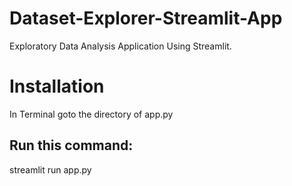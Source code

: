 # Dataset-Explorer-Streamlit-App
Exploratory Data Analysis Application Using Streamlit.

# Installation

In Terminal goto the directory of app.py

## Run this command:

streamlit run app.py
